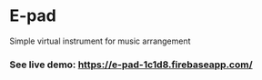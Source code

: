 # E-pad

Simple virtual instrument for music arrangement

### See live demo: https://e-pad-1c1d8.firebaseapp.com/
